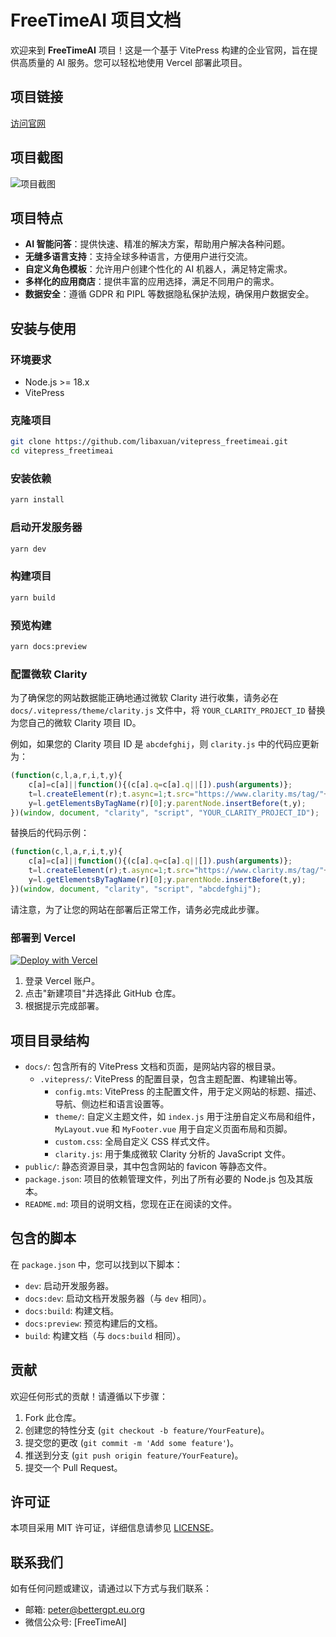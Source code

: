 # FreeTimeAI 项目文档

欢迎来到 **FreeTimeAI** 项目！这是一个基于 VitePress 构建的企业官网，旨在提供高质量的 AI 服务。您可以轻松地使用 Vercel 部署此项目。

## 项目链接
[访问官网](https://freetimeai.gptnav.eu.org)

## 项目截图

![项目截图](https://musictops.eu.org/file/1749542014551_freehome.jpg)

## 项目特点

- **AI 智能问答**：提供快速、精准的解决方案，帮助用户解决各种问题。
- **无缝多语言支持**：支持全球多种语言，方便用户进行交流。
- **自定义角色模板**：允许用户创建个性化的 AI 机器人，满足特定需求。
- **多样化的应用商店**：提供丰富的应用选择，满足不同用户的需求。
- **数据安全**：遵循 GDPR 和 PIPL 等数据隐私保护法规，确保用户数据安全。

## 安装与使用

### 环境要求

- Node.js >= 18.x
- VitePress

### 克隆项目

```bash
git clone https://github.com/libaxuan/vitepress_freetimeai.git
cd vitepress_freetimeai
```

### 安装依赖

```bash
yarn install
```

### 启动开发服务器

```bash
yarn dev
```

### 构建项目

```bash
yarn build
```

### 预览构建

```bash
yarn docs:preview
```

### 配置微软 Clarity

为了确保您的网站数据能正确地通过微软 Clarity 进行收集，请务必在 `docs/.vitepress/theme/clarity.js` 文件中，将 `YOUR_CLARITY_PROJECT_ID` 替换为您自己的微软 Clarity 项目 ID。

例如，如果您的 Clarity 项目 ID 是 `abcdefghij`，则 `clarity.js` 中的代码应更新为：

```javascript
(function(c,l,a,r,i,t,y){
    c[a]=c[a]||function(){(c[a].q=c[a].q||[]).push(arguments)};
    t=l.createElement(r);t.async=1;t.src="https://www.clarity.ms/tag/"+i;
    y=l.getElementsByTagName(r)[0];y.parentNode.insertBefore(t,y);
})(window, document, "clarity", "script", "YOUR_CLARITY_PROJECT_ID");
```

替换后的代码示例：

```javascript
(function(c,l,a,r,i,t,y){
    c[a]=c[a]||function(){(c[a].q=c[a].q||[]).push(arguments)};
    t=l.createElement(r);t.async=1;t.src="https://www.clarity.ms/tag/"+i;
    y=l.getElementsByTagName(r)[0];y.parentNode.insertBefore(t,y);
})(window, document, "clarity", "script", "abcdefghij");
```

请注意，为了让您的网站在部署后正常工作，请务必完成此步骤。

### 部署到 Vercel

[![Deploy with Vercel](https://vercel.com/button)](https://vercel.com/new/git/external?repository-url=https://github.com/libaxuan/vitepress_freetimeai)

1. 登录 Vercel 账户。
2. 点击"新建项目"并选择此 GitHub 仓库。
3. 根据提示完成部署。

## 项目目录结构

- `docs/`: 包含所有的 VitePress 文档和页面，是网站内容的根目录。
  - `.vitepress/`: VitePress 的配置目录，包含主题配置、构建输出等。
    - `config.mts`: VitePress 的主配置文件，用于定义网站的标题、描述、导航、侧边栏和语言设置等。
    - `theme/`: 自定义主题文件，如 `index.js` 用于注册自定义布局和组件，`MyLayout.vue` 和 `MyFooter.vue` 用于自定义页面布局和页脚。
    - `custom.css`: 全局自定义 CSS 样式文件。
    - `clarity.js`: 用于集成微软 Clarity 分析的 JavaScript 文件。
- `public/`: 静态资源目录，其中包含网站的 favicon 等静态文件。
- `package.json`: 项目的依赖管理文件，列出了所有必要的 Node.js 包及其版本。
- `README.md`: 项目的说明文档，您现在正在阅读的文件。

## 包含的脚本

在 `package.json` 中，您可以找到以下脚本：

- `dev`: 启动开发服务器。
- `docs:dev`: 启动文档开发服务器（与 `dev` 相同）。
- `docs:build`: 构建文档。
- `docs:preview`: 预览构建后的文档。
- `build`: 构建文档（与 `docs:build` 相同）。

## 贡献

欢迎任何形式的贡献！请遵循以下步骤：

1. Fork 此仓库。
2. 创建您的特性分支 (`git checkout -b feature/YourFeature`)。
3. 提交您的更改 (`git commit -m 'Add some feature'`)。
4. 推送到分支 (`git push origin feature/YourFeature`)。
5. 提交一个 Pull Request。

## 许可证

本项目采用 MIT 许可证，详细信息请参见 [LICENSE](LICENSE)。

## 联系我们

如有任何问题或建议，请通过以下方式与我们联系：

- 邮箱: peter@bettergpt.eu.org
- 微信公众号: [FreeTimeAI]